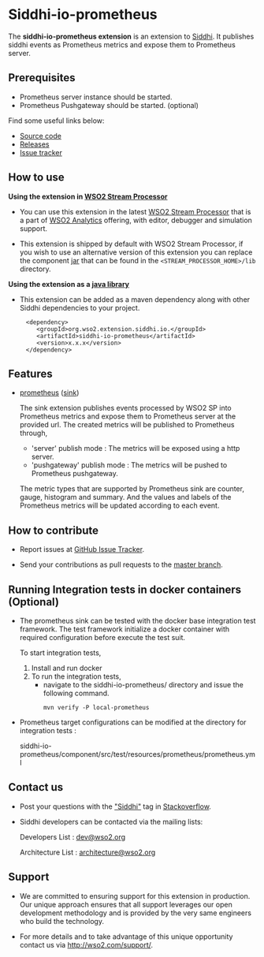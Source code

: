 Siddhi-io-prometheus
======================================

The **siddhi-io-prometheus extension** is an extension to <a target="_blank" href="https://wso2.github.io/siddhi">Siddhi</a>. It publishes siddhi events as Prometheus metrics and expose them to Prometheus server.

## Prerequisites

* Prometheus server instance should be started.
* Prometheus Pushgateway should be started. (optional)

Find some useful links below:
* <a target="_blank" href="https://github.com/wso2-extensions/siddhi-io-prometheus">Source code</a>
* <a target="_blank" href="https://github.com/wso2-extensions/siddhi-io-prometheus/releases">Releases</a>
* <a target="_blank" href="https://github.com/wso2-extensions/siddhi-io-prometheus/issues">Issue tracker</a>

## How to use

**Using the extension in <a target="_blank" href="https://github.com/wso2/product-sp">WSO2 Stream Processor</a>**

* You can use this extension in the latest <a target="_blank" href="https://github.com/wso2/product-sp/releases">WSO2 Stream Processor</a> that is a part of <a target="_blank" href="http://wso2.com/analytics?utm_source=gitanalytics&utm_campaign=gitanalytics_Jul17">WSO2 Analytics</a> offering, with editor, debugger and simulation support.

* This extension is shipped by default with WSO2 Stream Processor, if you wish to use an alternative version of this extension you can replace the component <a target="_blank" href="https://github.com/wso2-extensions/siddhi-io-prometheus/releases">jar</a> that can be found in the `<STREAM_PROCESSOR_HOME>/lib` directory.

**Using the extension as a <a target="_blank" href="https://wso2.github.io/siddhi/documentation/running-as-a-java-library">java library</a>**

* This extension can be added as a maven dependency along with other Siddhi dependencies to your project.

```
     <dependency>
        <groupId>org.wso2.extension.siddhi.io.</groupId>
        <artifactId>siddhi-io-prometheus</artifactId>
        <version>x.x.x</version>
     </dependency>
```

## Features

* <a target="_blank" href="https://wso2-extensions.github.io/siddhi-io-prometheus/api/1.0.0/#prometheus-sink">prometheus</a> (<a target="_blank" href="https://wso2.github.io/siddhi/documentation/siddhi-4.0/#sink">sink</a>)

     The sink extension publishes events processed by WSO2 SP into Prometheus metrics and expose them to Prometheus server at the provided url. The created metrics will be published to Prometheus through,
     
     * 'server' publish mode : The metrics will be exposed using a http server.
     * 'pushgateway' publish mode : The metrics will be pushed to Prometheus pushgateway. 
     
     The metric types that are supported by Prometheus sink are counter, gauge, histogram and summary. And the values and labels of the Prometheus metrics will be updated according to each event.


## How to contribute
* Report issues at <a target="_blank" href="https://github.com/wso2-extensions/siddhi-io-prometheus/issues">GitHub Issue Tracker</a>.

* Send your contributions as pull requests to the <a target="_blank" href="https://github.com/wso2-extensions/siddhi-io-prometheus">master branch</a>.

## Running Integration tests in docker containers (Optional)
* The prometheus sink can be tested with the docker base integration test framework. The test framework initialize a docker container with required configuration before execute the test suit.
   
  To start integration tests,
    1. Install and run docker
    2. To run the integration tests,
        - navigate to the siddhi-io-prometheus/ directory and issue the following command.
          ```
          mvn verify -P local-prometheus
          ```
* Prometheus target configurations can be modified at the directory for integration tests : 

     siddhi-io-prometheus/component/src/test/resources/prometheus/prometheus.yml
## Contact us
 * Post your questions with the <a target="_blank" href="http://stackoverflow.com/search?q=siddhi">"Siddhi"</a> tag in <a target="_blank" href="http://stackoverflow.com/search?q=siddhi">Stackoverflow</a>.


 * Siddhi developers can be contacted via the mailing lists:

    Developers List   : [dev@wso2.org](mailto:dev@wso2.org)

    Architecture List : [architecture@wso2.org](mailto:architecture@wso2.org)

## Support
* We are committed to ensuring support for this extension in production. Our unique approach ensures that all support leverages our open development methodology and is provided by the very same engineers who build the technology.

* For more details and to take advantage of this unique opportunity contact us via <a target="_blank" href="http://wso2.com/support?utm_source=gitanalytics&utm_campaign=gitanalytics_Jul17">http://wso2.com/support/</a>.
